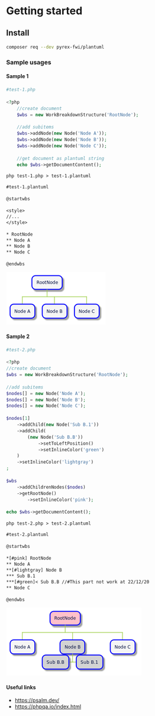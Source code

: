 
# Getting started

## Install

```sh
composer req --dev pyrex-fwi/plantuml
```


### Sample usages

#### Sample 1

```php
#test-1.php

<?php
    //create document
    $wbs = new WorkBreakdownStructure('RootNode');
    
    //add subitems
    $wbs->addNode(new Node('Node A'));
    $wbs->addNode(new Node('Node B'));
    $wbs->addNode(new Node('Node C'));

    //get document as plantuml string
    echo $wbs->getDocumentContent();

```

```shell
php test-1.php > test-1.plantuml
```

```plantuml
#test-1.plantuml

@startwbs

<style>
//...
</style>

* RootNode
** Node A
** Node B
** Node C

@endwbs
```

![test-1](doc/test-1.png)


#### Sample 2

```php
#test-2.php

<?php
//create document
$wbs = new WorkBreakdownStructure('RootNode');

//add subitems
$nodes[] = new Node('Node A');
$nodes[] = new Node('Node B');
$nodes[] = new Node('Node C');

$nodes[1]
    ->addChild(new Node('Sub B.1'))
    ->addChild(
        (new Node('Sub B.B'))
            ->setToLeftPosition()
            ->setInlineColor('green')
    )
    ->setInlineColor('lightgray')
;

$wbs
    ->addChildrenNodes($nodes)
    ->getRootNode()
        ->setInlineColor('pink');

echo $wbs->getDocumentContent();


```

```shell
php test-2.php > test-2.plantuml
```

```plantuml
#test-2.plantuml

@startwbs

*[#pink] RootNode
** Node A
**[#lightgray] Node B
*** Sub B.1
***[#green]< Sub B.B //#This part not work at 22/12/20
** Node C

@endwbs
```

![test-2](doc/test-2.png)

#### Useful links

* https://psalm.dev/
* https://phpqa.io/index.html
